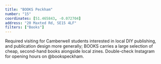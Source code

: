 ```yaml
---
title: "BOOKS Peckham"
number: "15"
coordinates: [51.465843, -0.072704]
address: "20 Maxted Rd, SE15 4LF"
filters: ["Books"]
---
```


Required visiting for Camberwell students interested in local DIY publishing, and publication design more generally; BOOKS carries a large selection of cheap, second-hand books alongside local zines. Double-check Instagram for opening hours on @bookspeckham.
